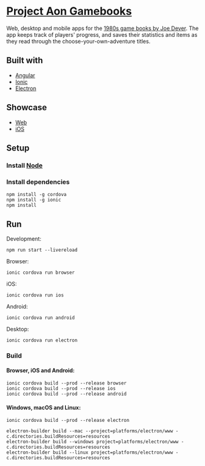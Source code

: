 # [Project Aon Gamebooks](https://gamebooks.indecorous.online/)

Web, desktop and mobile apps for the [1980s game books by Joe Dever](https://www.projectaon.org/en/Main/Home). The app keeps track of players' progress, and saves their statistics and items as they read through the choose-your-own-adventure titles.

## Built with

- [Angular](https://angular.io/)
- [Ionic](https://ionicframework.com/)
- [Electron](https://electronjs.org/)

## Showcase

- [Web](https://gamebooks.indecorous.online/)
- [iOS](https://appetize.io/app/g9cbzzmjy7vuj4ugtu0z70hxkr)

## Setup

### Install [Node](https://nodejs.org/)

### Install dependencies

```shell
npm install -g cordova
npm install -g ionic
npm install
```

## Run

Development:
```shell
npm run start --livereload
```

Browser:
```shell
ionic cordova run browser
```

iOS:
```shell
ionic cordova run ios
```

Android:
```shell
ionic cordova run android
```

Desktop:
```shell
ionic cordova run electron
```

### Build

#### Browser, iOS and Android:
```shell
ionic cordova build --prod --release browser
ionic cordova build --prod --release ios
ionic cordova build --prod --release android
```

#### Windows, macOS and Linux:
```shell
ionic cordova build --prod --release electron
```

```shell
electron-builder build --mac --project=platforms/electron/www -c.directories.buildResources=resources
electron-builder build --windows project=platforms/electron/www -c.directories.buildResources=resources
electron-builder build --linux project=platforms/electron/www -c.directories.buildResources=resources
```
